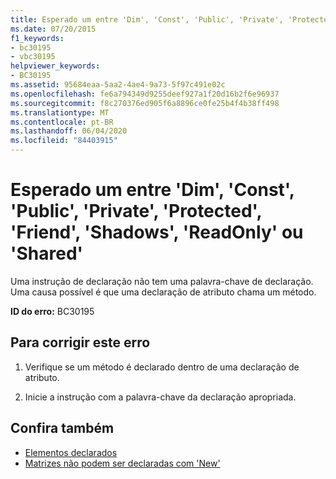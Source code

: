 ```yaml
---
title: Esperado um entre 'Dim', 'Const', 'Public', 'Private', 'Protected', 'Friend', 'Shadows', 'ReadOnly' ou 'Shared'
ms.date: 07/20/2015
f1_keywords:
- bc30195
- vbc30195
helpviewer_keywords:
- BC30195
ms.assetid: 95684eaa-5aa2-4ae4-9a73-5f97c491e02c
ms.openlocfilehash: fe6a794349d9255deef927a1f20d16b2f6e96937
ms.sourcegitcommit: f8c270376ed905f6a8896ce0fe25b4f4b38ff498
ms.translationtype: MT
ms.contentlocale: pt-BR
ms.lasthandoff: 06/04/2020
ms.locfileid: "84403915"
---
```

# <a name="expected-one-of-dim-const-public-private-protected-friend-shadows-readonly-or-shared"></a>Esperado um entre 'Dim', 'Const', 'Public', 'Private', 'Protected', 'Friend', 'Shadows', 'ReadOnly' ou 'Shared'
Uma instrução de declaração não tem uma palavra-chave de declaração. Uma causa possível é que uma declaração de atributo chama um método.  
  
 **ID do erro:** BC30195  
  
## <a name="to-correct-this-error"></a>Para corrigir este erro  
  
1. Verifique se um método é declarado dentro de uma declaração de atributo.  
  
2. Inicie a instrução com a palavra-chave da declaração apropriada.  
  
## <a name="see-also"></a>Confira também

- [Elementos declarados](../programming-guide/language-features/declared-elements/index.md)
- [Matrizes não podem ser declaradas com 'New'](bc30053.md)
